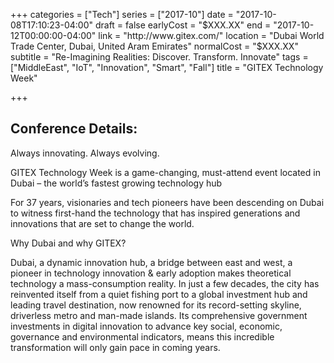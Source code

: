 +++
categories = ["Tech"]
series = ["2017-10"]
date = "2017-10-08T17:10:23-04:00"
draft = false
earlyCost = "$XXX.XX"
end = "2017-10-12T00:00:00-04:00"
link = "http://www.gitex.com/"
location = "Dubai World Trade Center, Dubai, United Aram Emirates"
normalCost = "$XXX.XX"
subtitle = "Re-Imagining Realities: Discover. Transform. Innovate"
tags = ["MiddleEast", "IoT", "Innovation", "Smart", "Fall"]
title = "GITEX Technology Week"

+++


## Conference Details: 

Always innovating. Always evolving.

GITEX Technology Week is a game-changing, must-attend event located in Dubai – the world’s fastest growing technology hub

For 37 years, visionaries and tech pioneers have been descending on Dubai to witness first-hand the technology that has inspired generations and innovations that are set to change the world.

Why Dubai and why GITEX?

Dubai, a dynamic innovation hub, a bridge between east and west, a pioneer in technology innovation & early adoption makes theoretical technology a mass-consumption reality. In just a few decades, the city has reinvented itself from a quiet fishing port to a global investment hub and leading travel destination, now renowned for its record-setting skyline, driverless metro and man-made islands. Its comprehensive government investments in digital innovation to advance key social, economic, governance and environmental indicators, means this incredible transformation will only gain pace in coming years.